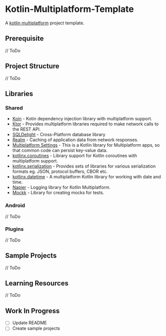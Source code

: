 # Kotlin-Multiplatform-Template

A [kotlin multiplatform](https://kotlinlang.org/docs/multiplatform.html) project template.

## Prerequisite

// ToDo

## Project Structure

// ToDo

## Libraries

### __Shared__

- [Koin](https://insert-koin.io/docs/setup/v3.1) - Kotin dependency injection library with multiplatform support.
- [Ktor](https://ktor.io/docs/http-client-multiplatform.html) - Provides multiplatform libraries required to make network calls to the REST API.
- [SQLDelight](https://cashapp.github.io/sqldelight/multiplatform_sqlite/) - Cross-Platform database library
- [Realm](https://github.com/realm/realm-kotlin) - Caching of application data from network responses.
- [Multiplatform Settings](https://github.com/russhwolf/multiplatform-settings) - This is a Kotlin library for Multiplatform apps, so that common code can persist key-value data.
- [kotlinx.coroutines](https://github.com/Kotlin/kotlinx.coroutines) - Library support for Kotlin coroutines with multiplatform support.
- [kotlinx.serialization](https://github.com/Kotlin/kotlinx.serialization) - Provides sets of libraries for various serialization formats eg. JSON, protocol buffers, CBOR etc.
- [kotlinx.datetime](https://github.com/Kotlin/kotlinx-datetime) - A multiplatform Kotlin library for working with date and time.
- [Napier](https://github.com/AAkira/Napier) -  Logging library for Kotlin Multiplatform.
- [Mockk](https://github.com/mockk/mockk) - Library for creating mocks for tests.

### Android

// ToDo

### __Plugins__

// ToDo

## Sample Projects

// ToDo

## Learning Resources

// ToDo

## Work In Progress

- [ ] Update README
- [ ] Create sample projects
